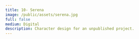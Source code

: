 ```yaml
---
title: 10- Serena
image: /public/assets/serena.jpg
full: false
medium: Digital
description: Character design for an unpublished project.
---
```

